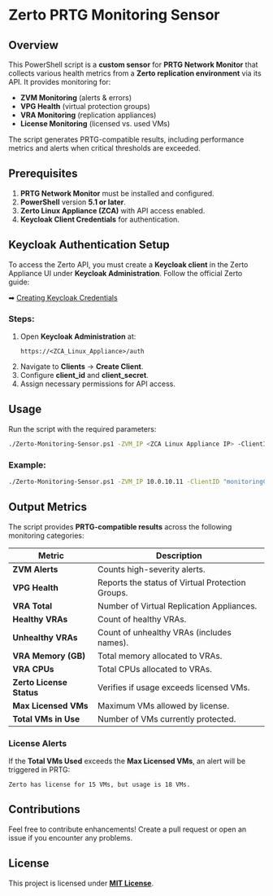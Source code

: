 # Zerto PRTG Monitoring Sensor

## Overview
This PowerShell script is a **custom sensor** for **PRTG Network Monitor** that collects various health metrics from a **Zerto replication environment** via its API. It provides monitoring for:

- **ZVM Monitoring** (alerts & errors)
- **VPG Health** (virtual protection groups)
- **VRA Monitoring** (replication appliances)
- **License Monitoring** (licensed vs. used VMs)

The script generates PRTG-compatible results, including performance metrics and alerts when critical thresholds are exceeded.

## Prerequisites
1. **PRTG Network Monitor** must be installed and configured.
2. **PowerShell** version **5.1 or later**.
3. **Zerto Linux Appliance (ZCA)** with API access enabled.
4. **Keycloak Client Credentials** for authentication.

## Keycloak Authentication Setup
To access the Zerto API, you must create a **Keycloak client** in the Zerto Appliance UI under **Keycloak Administration**. Follow the official Zerto guide:

➡ [Creating Keycloak Credentials](https://help.zerto.com/bundle/Linux.ZCA.HTML.10.0_U1/page/Creating_Keycloak_Credentials.htm)

### Steps:
1. Open **Keycloak Administration** at:
   ```
   https://<ZCA_Linux_Appliance>/auth
   ```
2. Navigate to **Clients** → **Create Client**.
3. Configure **client_id** and **client_secret**.
4. Assign necessary permissions for API access.

## Usage
Run the script with the required parameters:

```sh
./Zerto-Monitoring-Sensor.ps1 -ZVM_IP <ZCA Linux Appliance IP> -ClientID <your-client-id> -ClientSecret <your-client-secret>
```

### Example:
```sh
./Zerto-Monitoring-Sensor.ps1 -ZVM_IP 10.0.10.11 -ClientID "monitoringClient" -ClientSecret "superSecretKey"
```

## Output Metrics
The script provides **PRTG-compatible results** across the following monitoring categories:

| Metric                     | Description                                      |
|----------------------------|--------------------------------------------------|
| **ZVM Alerts**             | Counts high-severity alerts.                     |
| **VPG Health**             | Reports the status of Virtual Protection Groups. |
| **VRA Total**              | Number of Virtual Replication Appliances.        |
| **Healthy VRAs**           | Count of healthy VRAs.                           |
| **Unhealthy VRAs**         | Count of unhealthy VRAs (includes names).        |
| **VRA Memory (GB)**        | Total memory allocated to VRAs.                  |
| **VRA CPUs**               | Total CPUs allocated to VRAs.                    |
| **Zerto License Status**   | Verifies if usage exceeds licensed VMs.          |
| **Max Licensed VMs**       | Maximum VMs allowed by license.                  |
| **Total VMs in Use**       | Number of VMs currently protected.               |

### License Alerts
If the **Total VMs Used** exceeds the **Max Licensed VMs**, an alert will be triggered in PRTG:

```
Zerto has license for 15 VMs, but usage is 18 VMs.
```

## Contributions
Feel free to contribute enhancements! Create a pull request or open an issue if you encounter any problems.

## License
This project is licensed under **[MIT License](https://github.com/akbarraen/Custom-PRTG-Sensor-Scripts/blob/main/LICENSE)**.
